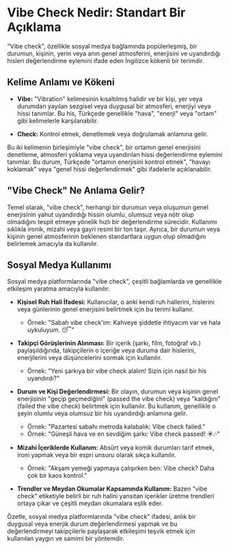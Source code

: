 # Vibe Check Nedir: Standart Bir Açıklama

"Vibe check", özellikle sosyal medya bağlamında popülerleşmiş, bir durumun, kişinin, yerin veya anın genel atmosferini, enerjisini ve uyandırdığı hisleri değerlendirme eylemini ifade eden İngilizce kökenli bir terimdir.

## Kelime Anlamı ve Kökeni

*   **Vibe:** "Vibration" kelimesinin kısaltılmış halidir ve bir kişi, yer veya durumdan yayılan sezgisel veya duygusal bir atmosferi, enerjiyi veya hissi tanımlar. Bu his, Türkçede genellikle "hava", "enerji" veya "ortam" gibi kelimelerle karşılanabilir.

*   **Check:** Kontrol etmek, denetlemek veya doğrulamak anlamına gelir.

Bu iki kelimenin birleşimiyle "vibe check", bir ortamın genel enerjisini denetleme, atmosferi yoklama veya uyandırılan hissi değerlendirme eylemini tanımlar. Bu durum, Türkçede "ortamın enerjisini kontrol etmek", "havayı koklamak" veya "genel hissi değerlendirmek" gibi ifadelerle açıklanabilir.

## "Vibe Check" Ne Anlama Gelir?

Temel olarak, "vibe check", herhangi bir durumun veya oluşumun genel enerjisinin yahut uyandırdığı hissin olumlu, olumsuz veya nötr olup olmadığını tespit etmeye yönelik hızlı bir değerlendirme sürecidir. Kullanımı sıklıkla ironik, mizahi veya gayri resmi bir ton taşır. Ayrıca, bir durumun veya kişinin genel atmosferinin beklenen standartlara uygun olup olmadığını belirlemek amacıyla da kullanılır.

## Sosyal Medya Kullanımı

Sosyal medya platformlarında "vibe check", çeşitli bağlamlarda ve genellikle etkileşim yaratma amacıyla kullanılır:

*   **Kişisel Ruh Hali İfadesi:** Kullanıcılar, o anki kendi ruh hallerini, hislerini veya günlerinin genel enerjisini belirtmek için bu terimi kullanır.

    *   Örnek: "Sabah vibe check'im: Kahveye şiddetle ihtiyacım var ve hala uykuluyum. 😴"

*   **Takipçi Görüşlerinin Alınması:** Bir içerik (şarkı, film, fotoğraf vb.) paylaşıldığında, takipçilerin o içeriğe veya duruma dair hislerini, enerjilerini veya düşüncelerini sormak için kullanılır.

    *   Örnek: "Yeni şarkıya bir vibe check alalım! Sizin için nasıl bir his uyandırdı?"

*   **Durum ve Kişi Değerlendirmesi:** Bir olayın, durumun veya kişinin genel enerjisinin "geçip geçmediğini" (passed the vibe check) veya "kaldığını" (failed the vibe check) belirtmek için kullanılır. Bu kullanım, genellikle o şeyin olumlu veya olumsuz bir his uyandırdığı anlamına gelir.

    *   Örnek: "Pazartesi sabahı metroda kalabalık: Vibe check failed."
    *   Örnek: "Güneşli hava ve en sevdiğim şarkı: Vibe check passed! ☀️🎶"

*   **Mizahi İçeriklerde Kullanım:** Absürt veya komik durumları tarif etmek, ironi yapmak veya bir espri unsuru olarak sıkça kullanılır.

    *   Örnek: "Akşam yemeği yapmaya çalışırken ben: Vibe check? Daha çok bir kaos kontrol."

*   **Trendler ve Meydan Okumalar Kapsamında Kullanım:** Bazen "vibe check" etiketiyle belirli bir ruh halini yansıtan içerikler üretme trendleri ortaya çıkar ve çeşitli meydan okumalara eşlik eder.

Özetle, sosyal medya platformlarında "vibe check" ifadesi, anlık bir duygusal veya enerjik durum değerlendirmesi yapmak ve bu değerlendirmeyi takipçilerle paylaşarak etkileşimi teşvik etmek için kullanılan yaygın ve samimi bir yöntemdir.